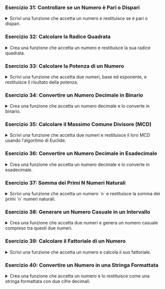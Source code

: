 
### Esercizio 31: Controllare se un Numero è Pari o Dispari

<details>
<summary>
Scrivi una funzione che accetta un numero e restituisce se è pari o dispari.
</summary>

```php
<?php
function pariDispari($numero) {
    return ($numero % 2 == 0) ? "Pari" : "Dispari";
}

echo "Il numero 4 è: " . pariDispari(4) . "\n";
echo "Il numero 7 è: " . pariDispari(7);
?>
```

</details>

### Esercizio 32: Calcolare la Radice Quadrata

<details>
<summary>
Crea una funzione che accetta un numero e restituisce la sua radice quadrata.
</summary>

```php
<?php
function radiceQuadrata($numero) {
    return sqrt($numero);
}

echo "La radice quadrata di 16 è: " . radiceQuadrata(16);
?>
```

</details>

### Esercizio 33: Calcolare la Potenza di un Numero

<details>
<summary>
Scrivi una funzione che accetta due numeri, base ed esponente, e restituisce il risultato della potenza.
</summary>

```php
<?php
function potenza($base, $esponente) {
    return pow($base, $esponente);
}

echo "2 elevato alla 3 è: " . potenza(2, 3);
?>
```

</details>

### Esercizio 34: Convertire un Numero Decimale in Binario

<details>
<summary>
Crea una funzione che accetta un numero decimale e lo converte in binario.
</summary>

```php
<?php
function decimaleBinario($numero) {
    return decbin($numero);
}

echo "Il numero binario di 10 è: " . decimaleBinario(10);
?>
```

</details>

### Esercizio 35: Calcolare il Massimo Comune Divisore (MCD)

<details>
<summary>
Scrivi una funzione che accetta due numeri e restituisce il loro MCD usando l'algoritmo di Euclide.
</summary>

```php
<?php
function mcd($a, $b) {
    while ($b != 0) {
        $temp = $b;
        $b = $a % $b;
        $a = $temp;
    }
    return $a;
}

echo "Il MCD di 56 e 98 è: " . mcd(56, 98);
?>
```

</details>

### Esercizio 36: Convertire un Numero Decimale in Esadecimale

<details>
<summary>
Crea una funzione che accetta un numero decimale e lo converte in esadecimale.
</summary>

```php
<?php
function decimaleEsadecimale($numero) {
    return dechex($numero);
}

echo "Il numero esadecimale di 255 è: " . decimaleEsadecimale(255);
?>
```

</details>

### Esercizio 37: Somma dei Primi N Numeri Naturali

<details>
<summary>
Scrivi una funzione che accetta un numero `n` e restituisce la somma dei primi `n` numeri naturali.
</summary>

```php
<?php
function sommaNumeriNaturali($n) {
    return ($n * ($n + 1)) / 2;
}

echo "La somma dei primi 10 numeri naturali è: " . sommaNumeriNaturali(10);
?>
```

</details>

### Esercizio 38: Generare un Numero Casuale in un Intervallo

<details>
<summary>
Crea una funzione che accetta due numeri e genera un numero casuale compreso tra questi due numeri.
</summary>

```php
<?php
function numeroCasuale($min, $max) {
    return rand($min, $max);
}

echo "Numero casuale tra 1 e 100: " . numeroCasuale(1, 100);
?>
```

</details>

### Esercizio 39: Calcolare il Fattoriale di un Numero

<details>
<summary>
Scrivi una funzione che accetta un numero e calcola il suo fattoriale.
</summary>

```php
<?php
function fattoriale($n) {
    if ($n == 0) {
        return 1;
    } else {
        return $n * fattoriale($n - 1);
    }
}

echo "Il fattoriale di 5 è: " . fattoriale(5);
?>
```

</details>

### Esercizio 40: Convertire un Numero in una Stringa Formattata

<details>
<summary>
Crea una funzione che accetta un numero e lo restituisce come una stringa formattata con due cifre decimali.
</summary>

```php
<?php
function formattaNumero($numero) {
    return number_format($numero, 2);
}

echo "Il numero 1234.5678 formattato è: " . formattaNumero(1234.5678);
?>
```

</details>
